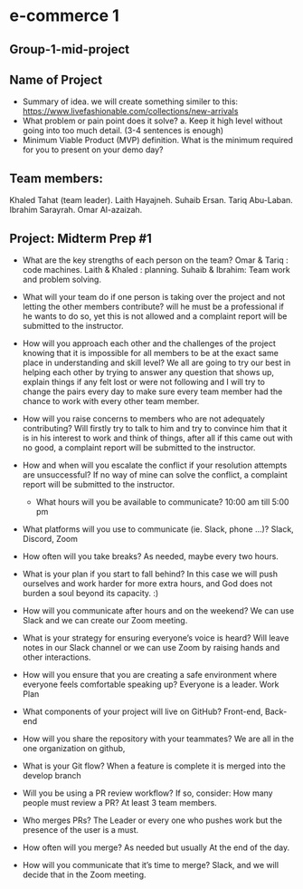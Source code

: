 # e-commerce 1

## Group-1-mid-project

## Name of Project

- Summary of idea.
  we will create something similer to this: https://www.livefashionable.com/collections/new-arrivals
- What problem or pain point does it solve? a. Keep it high level without going into too much detail. (3-4 sentences is enough)
- Minimum Viable Product (MVP) definition.
What is the minimum required for you to present on your demo day?

## Team members:

Khaled Tahat (team leader).
Laith Hayajneh.
Suhaib Ersan.
Tariq Abu-Laban.
Ibrahim Sarayrah.
Omar Al-azaizah.

## Project: Midterm Prep #1

- What are the key strengths of each person on the team?
  Omar & Tariq : code machines.
  Laith & Khaled : planning.
  Suhaib & Ibrahim: Team work and problem solving.
- What will your team do if one person is taking over the project and not letting the other members contribute?
  will he must be a professional if he wants to do so, yet this is not allowed and a complaint report will be submitted to the instructor.

- How will you approach each other and the challenges of the project knowing that it is impossible for all members to be at the exact same place in understanding and skill level?
  We all are going to try our best in helping each other by trying to answer any question that shows up, explain things if any felt lost or were not following and I will try to change the pairs every day to make sure every team member had the chance to work with every other team member.

- How will you raise concerns to members who are not adequately contributing?
  Will firstly try to talk to him and try to convince him that it is in his interest to work and think of things, after all if this came out with no good, a complaint report will be submitted to the instructor.

- How and when will you escalate the conflict if your resolution attempts are unsuccessful?
  If no way of mine can solve the conflict, a complaint report will be submitted to the instructor.

  - What hours will you be available to communicate?
    10:00 am till 5:00 pm

- What platforms will you use to communicate (ie. Slack, phone …)?
  Slack, Discord, Zoom
- How often will you take breaks?
  As needed, maybe every two hours.
- What is your plan if you start to fall behind?
  In this case we will push ourselves and work harder for more extra hours, and God does not burden a soul beyond its capacity. :)
- How will you communicate after hours and on the weekend?
  We can use Slack and we can create our Zoom meeting.
- What is your strategy for ensuring everyone’s voice is heard?
  Will leave notes in our Slack channel or we can use Zoom by raising hands and other interactions.
- How will you ensure that you are creating a safe environment where everyone feels comfortable speaking up?
  Everyone is a leader. Work Plan
- What components of your project will live on GitHub?
  Front-end, Back-end
- How will you share the repository with your teammates?
  We are all in the one organization on github,
- What is your Git flow?
  When a feature is complete it is merged into the develop branch
- Will you be using a PR review workflow? If so, consider: How many people must review a PR?
  At least 3 team members.
- Who merges PRs?
  The Leader or every one who pushes work but the presence of the user is a must.
- How often will you merge?
  As needed but usually At the end of the day.
- How will you communicate that it’s time to merge?
  Slack, and we will decide that in the Zoom meeting.
